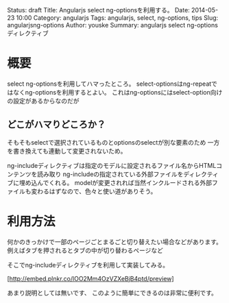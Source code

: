 Status: draft
Title: Angularjs select ng-optionsを利用する。
Date: 2014-05-23 10:00
Category: angularjs
Tags: angularjs, select, ng-options, tips
Slug: angularjsng-options
Author: youske
Summary: angularjs select ng-optionsディレクティブ

# 概要
select ng-optionsを利用してハマったところ。
select-optionsはng-repeatではなくng-optionsを利用するとよい。
これはng-optionsにはselect-option向けの設定があるからなのだが

## どこがハマりどころか？
そもそもselectで選択されているものとoptionsのselectが別な要素のため
一方を書き換えても連動して変更されないため。



ng-includeディレクティブは指定のモデルに設定されるファイル名からHTMLコンテンツを読み取り
ng-includeの指定されている外部ファイルをディレクティブに埋め込んでくれる。
modelが変更されれば当然インクルードされる外部ファイルも変わるはずなので、色々と使い道がありそう。

# 利用方法
何かのきっかけで一部のページごとまるごと切り替えたい場合などがあります。
例えばタブを押されるとタブの中が切り替わるページなど

そこでng-includeディレクティブを利用して実装してみる。

[http://embed.plnkr.co/lOO2Mm4OzVZXeBjB4ptd/preview]

あまり説明としては無いです、
このように簡単にできるのは非常に便利です。
